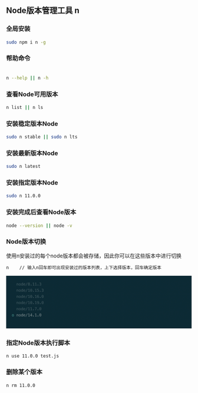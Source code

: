 


## Node版本管理工具 n


### 全局安装

```bash
sudo npm i n -g

```

### 帮助命令

```bash

n --help || n -h
```

### 查看Node可用版本

```bash
n list || n ls

```

### 安装稳定版本Node

```bash
sudo n stable || sudo n lts

```

### 安装最新版本Node

```bash
sudo n latest

```

### 安装指定版本Node
```bash
sudo n 11.0.0

```

### 安装完成后查看Node版本
```bash
node --version || node -v

```

### Node版本切换

使用n安装过的每个node版本都会被存储，因此你可以在这些版本中进行切换

```bash
n    // 输入n回车即可出现安装过的版本列表，上下选择版本，回车确定版本

```

<img src="./static/screenshot/WX20200504-164515@2x.png" alt="" style="width: 600px;">

### 指定Node版本执行脚本

```
n use 11.0.0 test.js

```

### 删除某个版本

```bash
n rm 11.0.0
```